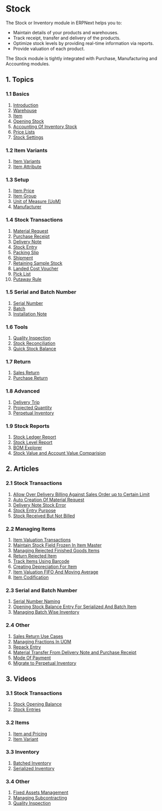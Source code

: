 <!-- add-breadcrumbs -->
# Stock
The Stock or Inventory module in ERPNext helps you to:

* Maintain details of your products and warehouses.
* Track receipt, transfer and delivery of the products.
* Optimize stock levels by providing real-time information via reports.
* Provide valuation of each product.

The Stock module is tightly integrated with Purchase, Manufacturing and Accounting modules.

## 1. Topics

### 1.1 Basics
1. [Introduction](/docs/v13/user/manual/en/stock/introduction)
1. [Warehouse](/docs/v13/user/manual/en/stock/warehouse)
1. [Item](/docs/v13/user/manual/en/stock/item)
1. [Opening Stock](/docs/v13/user/manual/en/stock/opening-stock)
1. [Accounting Of Inventory Stock](/docs/v13/user/manual/en/stock/accounting-of-inventory-stock)
1. [Price Lists](/docs/v13/user/manual/en/stock/price-lists)
1. [Stock Settings](/docs/v13/user/manual/en/stock/stock-settings)

### 1.2 Item Variants
1. [Item Variants](/docs/v13/user/manual/en/stock/item-variants)
1. [Item Attribute](/docs/v13/user/manual/en/stock/item-attribute)

### 1.3 Setup
1. [Item Price](/docs/v13/user/manual/en/stock/item-price)
1. [Item Group](/docs/v13/user/manual/en/stock/item-group)
1. [Unit of Measure (UoM)](/docs/v13/user/manual/en/stock/uom)
1. [Manufacturer](/docs/v13/user/manual/en/stock/manufacturer)

### 1.4 Stock Transactions
1. [Material Request](/docs/v13/user/manual/en/stock/material-request)
1. [Purchase Receipt](/docs/v13/user/manual/en/stock/purchase-receipt)
1. [Delivery Note](/docs/v13/user/manual/en/stock/delivery-note)
1. [Stock Entry](/docs/v13/user/manual/en/stock/stock-entry)
1. [Packing Slip](/docs/v13/user/manual/en/stock/packing-slip)
1. [Shipment](/docs/v13/user/manual/en/stock/shipment)
1. [Retaining Sample Stock](/docs/v13/user/manual/en/stock/retain-sample-stock)
1. [Landed Cost Voucher](/docs/v13/user/manual/en/stock/landed-cost-voucher)
1. [Pick List](/docs/v13/user/manual/en/stock/pick-list)
1. [Putaway Rule](/docs/v13/user/manual/en/stock/putaway-rule)

### 1.5 Serial and Batch Number
1. [Serial Number](/docs/v13/user/manual/en/stock/serial-no)
1. [Batch](/docs/v13/user/manual/en/stock/batch)
1. [Installation Note](/docs/v13/user/manual/en/stock/installation-note)

### 1.6 Tools
1. [Quality Inspection](/docs/v13/user/manual/en/stock/quality-inspection)
1. [Stock Reconciliation](/docs/v13/user/manual/en/stock/stock-reconciliation)
1. [Quick Stock Balance](/docs/v13/user/manual/en/stock/quick-stock-balance)

### 1.7 Return
1. [Sales Return](/docs/v13/user/manual/en/stock/sales-return)
1. [Purchase Return](/docs/v13/user/manual/en/stock/purchase-return)

### 1.8 Advanced
1. [Delivery Trip](/docs/v13/user/manual/en/stock/delivery-trip)
1. [Projected Quantity](/docs/v13/user/manual/en/stock/projected-quantity)
1. [Perpetual Inventory](/docs/v13/user/manual/en/stock/perpetual-inventory)

### 1.9 Stock Reports
1. [Stock Ledger Report](/docs/v13/user/manual/en/stock/stock-ledger)
2. [Stock Level Report](/docs/v13/user/manual/en/stock/stock-level-report)
1. [BOM Explorer](/docs/v13/user/manual/en/stock/bom_explorer)
1. [Stock Value and Account Value Comparision](/docs/v13/user/manual/en/stock/stock-value-account-value-comparison)

## 2. Articles
### 2.1 Stock Transactions
1. [Allow Over Delivery Billing Against Sales Order up to Certain Limit](/docs/v13/user/manual/en/stock/articles/allow-over-delivery-billing-against-sales-order-upto-certain-limit)
1. [Auto Creation Of Material Request](/docs/v13/user/manual/en/stock/articles/auto-creation-of-material-request)
1. [Delivery Note Stock Error](/docs/v13/user/manual/en/stock/articles/delivery-note-stock-error)
1. [Stock Entry Purpose](/docs/v13/user/manual/en/stock/articles/stock-entry-purpose)
1. [Stock Received But Not Billed](/docs/v13/user/manual/en/stock/articles/stock-received-but-not-billed)


### 2.2 Managing Items
1. [Item Valuation Transactions](/docs/v13/user/manual/en/stock/articles/item-valuation-transactions)
1. [Maintain Stock Field Frozen In Item Master](/docs/v13/user/manual/en/stock/articles/maintain-stock-field-frozen-in-item-master)
1. [Managing Rejected Finished Goods Items](/docs/v13/user/manual/en/stock/articles/managing-rejected-finished-goods-items)
1. [Return Rejected Item](/docs/v13/user/manual/en/stock/articles/return-rejected-item)
1. [Track Items Using Barcode](/docs/v13/user/manual/en/stock/articles/track-items-using-barcode)
1. [Creating Depreciation For Item](/docs/v13/user/manual/en/stock/articles/creating-depreciation-for-item)
1. [Item Valuation FIFO And Moving Average](/docs/v13/user/manual/en/stock/articles/item-valuation-fifo-and-moving-average)
1. [Item Codification](/docs/v13/user/manual/en/stock/articles/item-codification)

### 2.3 Serial and Batch Number
1. [Serial Number Naming](/docs/v13/user/manual/en/stock/articles/serial-no-naming)
1. [Opening Stock Balance Entry For Serialized And Batch Item](/docs/v13/user/manual/en/stock/articles/opening-stock-balance-entry-for-serialized-and-batch-item)
1. [Managing Batch Wise Inventory](/docs/v13/user/manual/en/stock/articles/managing-batch-wise-inventory)

### 2.4 Other
1. [Sales Return Use Cases](/docs/v13/user/manual/en/stock/articles/sales-return-use-cases)
1. [Managing Fractions In UOM](/docs/v13/user/manual/en/stock/articles/managing-fractions-in-uom)
1. [Repack Entry](/docs/v13/user/manual/en/stock/articles/repack-entry)
1. [Material Transfer From Delivery Note and Purchase Receipt](/docs/v13/user/manual/en/stock/articles/material-transfer-from-delivery-note)
1. [Mode Of Payment](/docs/v13/user/manual/en/stock/articles/mode_of_payment)
1. [Migrate to Perpetual Inventory](/docs/v13/user/manual/en/stock/articles/migrate-to-perpetual-inventory)

## 3. Videos

### 3.1 Stock Transactions
1. [Stock Opening Balance](/docs/v13/user/videos/learn/opening-stock)
1. [Stock Entries](/docs/v13/user/videos/learn/stock-entries)

### 3.2 Items
1. [Item and Pricing](/docs/v13/user/videos/learn/item)
1. [Item Variant](/docs/v13/user/videos/learn/item-variant)

### 3.3 Inventory
1. [Batched Inventory](/docs/v13/user/videos/learn/batch-inventory)
1. [Serialized Inventory](/docs/v13/user/videos/learn/serialized-inventory)

### 3.4 Other
1. [Fixed Assets Management](/docs/v13/user/videos/learn/fixed-assets)
1. [Managing Subcontracting](/docs/v13/user/videos/learn/subcontracting)
1. [Quality Inspection](/docs/v13/user/videos/learn/quality-inspection)
